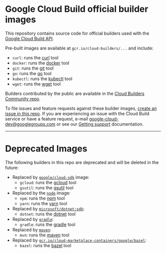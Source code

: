 # Google Cloud Build official builder images

This repository contains source code for official builders used with the [Google
Cloud Build API](https://cloud.google.com/cloud-build/docs/).

Pre-built images are available at `gcr.io/cloud-builders/...` and include:

*   `curl`: runs the [curl](https://curl.haxx.se) tool
*   `docker`: runs the [docker](https://docker.com) tool
*   `git`: runs the [git](https://git-scm.com/) tool
*   `go`: runs the [go](https://golang.org/cmd/go) tool
*   `kubectl`: runs the [kubectl](https://kubernetes.io/docs/user-guide/kubectl-overview/) tool
*   `wget`: runs the [wget](https://www.gnu.org/software/wget/) tool

Builders contributed by the public are available in the [Cloud Builders
Community
repo](https://github.com/GoogleCloudPlatform/cloud-builders-community).

To file issues and feature requests against these builder images,
[create an issue in this repo](https://github.com/GoogleCloudPlatform/cloud-builders/issues/new).
If you are experiencing an issue with the Cloud Build service or
have a feature request, e-mail google-cloud-dev@googlegroups.com
or see our [Getting support](https://cloud.google.com/cloud-build/docs/getting-support)
documentation.

---

# Deprecated Images

The following builders in this repo are deprecated and will be deleted in the future:

*   Replaced by [`google/cloud-sdk`](https://hub.docker.com/r/google/cloud-sdk/) image:
    *   `gcloud`: runs the [gcloud](https://cloud.google.com/sdk/gcloud/) tool
    *   `gsutil`: runs the [gsutil](https://cloud.google.com/storage/docs/gsutil) tool
*   Replaced by the [`node`](https://hub.docker.com/_/node) image:
    *   `npm`: runs the [npm](https://docs.npmjs.com/) tool
    *   `yarn`: runs the [yarn](https://yarnpkg.com/) tool
*   Replaced by [`microsoft/dotnet:sdk`](https://hub.docker.com/_/microsoft-dotnet-core):
    *   `dotnet`: runs the [dotnet](https://docs.microsoft.com/dotnet/core/tools/) tool
*   Replaced by [`gradle`](https://hub.docker.com/_/gradle/):
    *   `gradle`: runs the [gradle](https://gradle.org/) tool
*   Replaced by [`maven`](https://hub.docker.com/_/maven/):
    *   `mvn`: runs the [maven](https://maven.apache.org/) tool
*   Replaced by [`gcr.io/cloud-marketplace-containers/google/bazel`](http://gcr.io/cloud-marketplace-containers/google/bazel):
    *   `bazel`: runs the [bazel](https://bazel.io) tool

